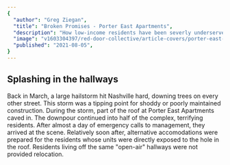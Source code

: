 ```yaml
---
{
  "author": "Greg Ziegan",
  "title": "Broken Promises - Porter East Apartments",
  "description": "How low-income residents have been severly underserved.",
  "image": "v1603304397/red-door-collective/article-covers/porter-east-intro.jpg",
  "published": "2021-08-05",
}
---
```


## Splashing in the hallways

Back in March, a large hailstorm hit Nashville hard, downing trees on every other street.
This storm was a tipping point for shoddy or poorly maintained construction. During the storm,
part of the roof at Porter East Apartments caved in. The downpour continued into half of the
complex, terrifying residents. After almost a day of emergency calls to management, they
arrived at the scene. Relatively soon after, alternative accomodations were prepared for the residents
whose units were directly exposed to the hole in the roof. Residents living off the same "open-air" hallways were not provided relocation.
